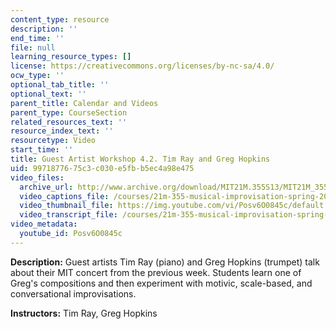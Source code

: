 ```yaml
---
content_type: resource
description: ''
end_time: ''
file: null
learning_resource_types: []
license: https://creativecommons.org/licenses/by-nc-sa/4.0/
ocw_type: ''
optional_tab_title: ''
optional_text: ''
parent_title: Calendar and Videos
parent_type: CourseSection
related_resources_text: ''
resource_index_text: ''
resourcetype: Video
start_time: ''
title: Guest Artist Workshop 4.2. Tim Ray and Greg Hopkins
uid: 99718776-75c3-c030-e5fb-b5ec4a98e475
video_files:
  archive_url: http://www.archive.org/download/MIT21M.355S13/MIT21M_355S13_guest_artist_workshop_4-2_300k.mp4
  video_captions_file: /courses/21m-355-musical-improvisation-spring-2013/00218c88e46b57b4ace5b3b22d5a803d_Posv6O0845c.vtt
  video_thumbnail_file: https://img.youtube.com/vi/Posv6O0845c/default.jpg
  video_transcript_file: /courses/21m-355-musical-improvisation-spring-2013/8c0142331ebad75fdffa967499a7b9eb_Posv6O0845c.pdf
video_metadata:
  youtube_id: Posv6O0845c
---
```


**Description:** Guest artists Tim Ray (piano) and Greg Hopkins (trumpet) talk about their MIT concert from the previous week. Students learn one of Greg's compositions and then experiment with motivic, scale-based, and conversational improvisations.

**Instructors:** Tim Ray, Greg Hopkins

